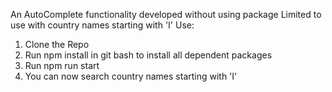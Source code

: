 An AutoComplete functionality developed without using package
Limited to use with country names starting with 'I'
Use:
1) Clone the Repo
2) Run npm install in git bash to install all dependent packages
3) Run npm run start
4) You can now search country names starting with 'I'
